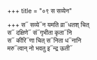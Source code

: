 +++
title = "०९ स सव्येन"

+++
स᳓ सव्ये᳓न यमति व्रा᳓धतश् चित्  
स᳓ दक्षिणे᳓ सं᳓गृभीता कृता᳓नि  
स᳓ कीरि᳓णा चित् स᳓निता ध᳓नानि  
मरु᳓त्वान् नो भवतु इ᳓न्द्र ऊती᳓